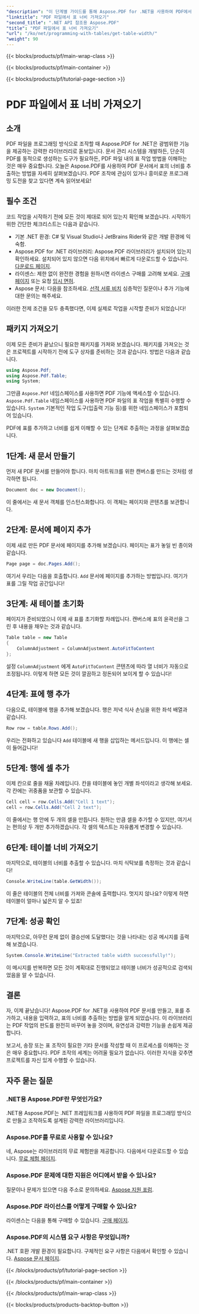 ```yaml
---
"description": "이 단계별 가이드를 통해 Aspose.PDF for .NET을 사용하여 PDF에서 표의 너비를 구하는 방법을 알아보세요."
"linktitle": "PDF 파일에서 표 너비 가져오기"
"second_title": ".NET API 참조용 Aspose.PDF"
"title": "PDF 파일에서 표 너비 가져오기"
"url": "/ko/net/programming-with-tables/get-table-width/"
"weight": 90
---
```


{{< blocks/products/pf/main-wrap-class >}}

{{< blocks/products/pf/main-container >}}

{{< blocks/products/pf/tutorial-page-section >}}

# PDF 파일에서 표 너비 가져오기

## 소개

PDF 파일을 프로그래밍 방식으로 조작할 때 Aspose.PDF for .NET은 광범위한 기능을 제공하는 강력한 라이브러리로 돋보입니다. 문서 관리 시스템을 개발하든, 단순히 PDF를 동적으로 생성하는 도구가 필요하든, PDF 파일 내의 표 작업 방법을 이해하는 것은 매우 중요합니다. 오늘은 Aspose.PDF를 사용하여 PDF 문서에서 표의 너비를 추출하는 방법을 자세히 살펴보겠습니다. PDF 조작에 관심이 있거나 흥미로운 프로그래밍 도전을 찾고 있다면 계속 읽어보세요!

## 필수 조건

코드 작업을 시작하기 전에 모든 것이 제대로 되어 있는지 확인해 보겠습니다. 시작하기 위한 간단한 체크리스트는 다음과 같습니다.

- 기본 .NET 환경: C# 및 Visual Studio나 JetBrains Rider와 같은 개발 환경에 익숙함.
- Aspose.PDF for .NET 라이브러리: Aspose.PDF 라이브러리가 설치되어 있는지 확인하세요. 설치되어 있지 않으면 다음 위치에서 빠르게 다운로드할 수 있습니다. [다운로드 페이지](https://releases.aspose.com/pdf/net/).
- 라이센스: 제한 없이 완전한 경험을 원하시면 라이센스 구매를 고려해 보세요. [구매 페이지](https://purchase.aspose.com/buy) 또는 요청 [임시 면허](https://purchase.aspose.com/temporary-license/).
- Aspose 문서: 다음을 참조하세요. [선적 서류 비치](https://reference.aspose.com/pdf/net/) 심층적인 질문이나 추가 기능에 대한 문의는 해주세요.

이러한 전제 조건을 모두 충족했다면, 이제 실제로 작업을 시작할 준비가 되었습니다!

## 패키지 가져오기

이제 모든 준비가 끝났으니 필요한 패키지를 가져와 보겠습니다. 패키지를 가져오는 것은 프로젝트를 시작하기 전에 도구 상자를 준비하는 것과 같습니다. 방법은 다음과 같습니다.

```csharp
using Aspose.Pdf;
using Aspose.Pdf.Table;
using System;
```

그만큼 `Aspose.Pdf` 네임스페이스를 사용하면 PDF 기능에 액세스할 수 있습니다. `Aspose.Pdf.Table` 네임스페이스를 사용하면 PDF 파일의 표 작업을 특별히 수행할 수 있습니다. `System` 기본적인 작업 도구(입출력 기능 등)를 위한 네임스페이스가 포함되어 있습니다.

PDF에 표를 추가하고 너비를 쉽게 이해할 수 있는 단계로 추출하는 과정을 살펴보겠습니다.

## 1단계: 새 문서 만들기

먼저 새 PDF 문서를 만들어야 합니다. 마치 아트워크를 위한 캔버스를 만드는 것처럼 생각하면 됩니다.

```csharp
Document doc = new Document();
```

이 줄에서는 새 문서 객체를 인스턴스화합니다. 이 객체는 페이지와 콘텐츠를 보관합니다.

## 2단계: 문서에 페이지 추가

이제 새로 만든 PDF 문서에 페이지를 추가해 보겠습니다. 페이지는 표가 놓일 빈 종이와 같습니다.

```csharp
Page page = doc.Pages.Add();
```

여기서 우리는 다음을 호출합니다. `Add` 문서에 페이지를 추가하는 방법입니다. 여기가 표를 그릴 작업 공간입니다!

## 3단계: 새 테이블 초기화

페이지가 준비되었으니 이제 새 표를 초기화할 차례입니다. 캔버스에 표의 윤곽선을 그린 후 내용을 채우는 것과 같습니다.

```csharp
Table table = new Table
{
    ColumnAdjustment = ColumnAdjustment.AutoFitToContent
};
```

설정 `ColumnAdjustment` 에게 `AutoFitToContent` 콘텐츠에 따라 열 너비가 자동으로 조정됩니다. 이렇게 하면 모든 것이 깔끔하고 정돈되어 보이게 할 수 있습니다!

## 4단계: 표에 행 추가

다음으로, 테이블에 행을 추가해 보겠습니다. 행은 저녁 식사 손님을 위한 좌석 배열과 같습니다.

```csharp
Row row = table.Rows.Add();
```

우리는 전화하고 있습니다 `Add` 테이블에 새 행을 삽입하는 메서드입니다. 이 행에는 셀이 들어갑니다!

## 5단계: 행에 셀 추가

이제 칸으로 줄을 채울 차례입니다. 칸을 테이블에 놓인 개별 좌석이라고 생각해 보세요. 각 칸에는 귀중품을 보관할 수 있습니다.

```csharp
Cell cell = row.Cells.Add("Cell 1 text");
cell = row.Cells.Add("Cell 2 text");
```

이 줄에서는 행 안에 두 개의 셀을 만듭니다. 원하는 만큼 셀을 추가할 수 있지만, 여기서는 편의상 두 개만 추가하겠습니다. 각 셀의 텍스트는 자유롭게 변경할 수 있습니다.

## 6단계: 테이블 너비 가져오기

마지막으로, 테이블의 너비를 추출할 수 있습니다. 마치 식탁보를 측정하는 것과 같습니다!

```csharp
Console.WriteLine(table.GetWidth());
```

이 줄은 테이블의 전체 너비를 가져와 콘솔에 출력합니다. 멋지지 않나요? 이렇게 하면 테이블이 얼마나 넓은지 알 수 있죠!

## 7단계: 성공 확인

마지막으로, 아무런 문제 없이 결승선에 도달했다는 것을 나타내는 성공 메시지를 출력해 보겠습니다.

```csharp
System.Console.WriteLine("Extracted table width successfully!");
```

이 메시지를 반복하면 모든 것이 계획대로 진행되었고 테이블 너비가 성공적으로 검색되었음을 알 수 있습니다.

## 결론

자, 이제 끝났습니다! Aspose.PDF for .NET을 사용하여 PDF 문서를 만들고, 표를 추가하고, 내용을 입력하고, 표의 너비를 추출하는 방법을 알게 되었습니다. 이 라이브러리는 PDF 작업의 판도를 완전히 바꾸어 놓을 것이며, 유연성과 강력한 기능을 손쉽게 제공합니다.

보고서, 송장 또는 표 조작이 필요한 기타 문서를 작성할 때 이 프로세스를 이해하는 것은 매우 중요합니다. PDF 조작의 세계는 어려울 필요가 없습니다. 이러한 지식을 갖추면 프로젝트를 자신 있게 수행할 수 있습니다. 

## 자주 묻는 질문

### .NET용 Aspose.PDF란 무엇인가요?  
.NET용 Aspose.PDF는 .NET 프레임워크를 사용하여 PDF 파일을 프로그래밍 방식으로 만들고 조작하도록 설계된 강력한 라이브러리입니다.

### Aspose.PDF를 무료로 사용할 수 있나요?  
네, Aspose는 라이브러리의 무료 체험판을 제공합니다. 다음에서 다운로드할 수 있습니다. [무료 체험 페이지](https://releases.aspose.com/).

### Aspose.PDF 문제에 대한 지원은 어디에서 받을 수 있나요?  
질문이나 문제가 있으면 다음 주소로 문의하세요. [Aspose 지원 포럼](https://forum.aspose.com/c/pdf/10).

### Aspose.PDF 라이선스를 어떻게 구매할 수 있나요?  
라이센스는 다음을 통해 구매할 수 있습니다. [구매 페이지](https://purchase.aspose.com/buy).

### Aspose.PDF의 시스템 요구 사항은 무엇입니까?  
.NET 호환 개발 환경이 필요합니다. 구체적인 요구 사항은 다음에서 확인할 수 있습니다. [Aspose 문서 페이지](https://reference.aspose.com/pdf/net/).

{{< /blocks/products/pf/tutorial-page-section >}}

{{< /blocks/products/pf/main-container >}}

{{< /blocks/products/pf/main-wrap-class >}}

{{< blocks/products/products-backtop-button >}}